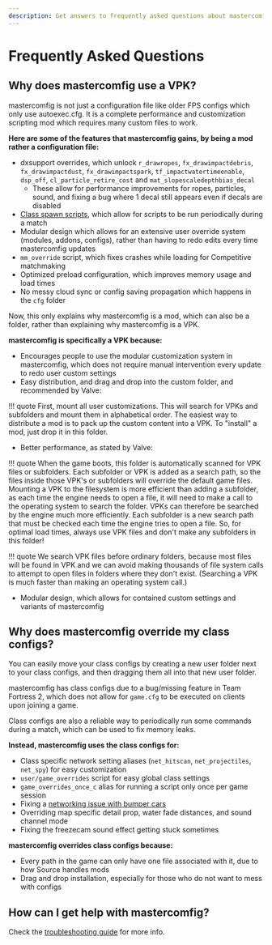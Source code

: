 ```yaml
---
description: Get answers to frequently asked questions about mastercomfig.
---
```


# Frequently Asked Questions

## Why does mastercomfig use a VPK?
mastercomfig is not just a configuration file like older FPS configs which only use autoexec.cfg.
It is a complete performance and customization scripting mod which requires many custom files to work.

**Here are some of the features that mastercomfig gains, by being a mod rather a configuration file:**

* dxsupport overrides, which unlock `r_drawropes`, `fx_drawimpactdebris`, `fx_drawimpactdust`, `fx_drawimpactspark`, `tf_impactwatertimeenable`, `dsp_off`, `cl_particle_retire_cost` and `mat_slopescaledepthbias_decal`
    * These allow for performance improvements for ropes, particles, sound, and fixing a bug where 1 decal still appears even if decals are disabled
* [Class spawn scripts](#why-does-mastercomfig-override-my-class-configs), which allow for scripts to be run periodically during a match
* Modular design which allows for an extensive user override system (modules, addons, configs), rather than having to redo edits every time mastercomfig updates
* `mm_override` script, which fixes crashes while loading for Competitive matchmaking
* Optimized preload configuration, which improves memory usage and load times
* No messy cloud sync or config saving propagation which happens in the `cfg` folder

Now, this only explains why mastercomfig is a mod, which can also be a folder, rather than explaining why mastercomfig is a VPK.

**mastercomfig is specifically a VPK because:**

* Encourages people to use the modular customization system in mastercomfig, which does not require manual intervention every update to redo user custom settings
* Easy distribution, and drag and drop into the custom folder, and recommended by Valve:

!!! quote
    First, mount all user customizations. This will search for VPKs and subfolders
		and mount them in alphabetical order. The easiest way to distribute a mod is to
		pack up the custom content into a VPK. To "install" a mod, just drop it in this
		folder.

* Better performance, as stated by Valve:

!!! quote
    When the game boots, this folder is automatically scanned for VPK files or
    subfolders. Each subfolder or VPK is added as a search path, so the files
    inside those VPK's or subfolders will override the default game files.
    Mounting a VPK to the filesystem is more efficient than adding a subfolder,
    as each time the engine needs to open a file, it will need to make a call to the
    operating system to search the folder. VPKs can therefore be searched by the engine
    much more efficiently. Each subfolder is a new search path that must be checked each
    time the engine tries to open a file. So, for optimal load times, always use VPK files
    and don't make any subfolders in this folder!

!!! quote
    We search VPK files before ordinary folders, because most files will be found in
		VPK and we can avoid making thousands of file system calls to attempt to open files
		in folders where they don't exist. (Searching a VPK is much faster than making an operating
		system call.)

* Modular design, which allows for contained custom settings and variants of mastercomfig

## Why does mastercomfig override my class configs?

You can easily move your class configs by creating a new user folder next to your class configs, and then dragging them all into that new user folder.

mastercomfig has class configs due to a bug/missing feature in Team Fortress 2, which does not allow for `game.cfg` to be executed on clients upon joining a game.

Class configs are also a reliable way to periodically run some commands during a match, which can be used to fix memory leaks.

**Instead, mastercomfig uses the class configs for:**

* Class specific network setting aliases (`net_hitscan`, `net_projectiles`, `net_spy`) for easy customization
* `user/game_overrides` script for easy global class settings
* `game_overrides_once_c` alias for running a script only once per game session
* Fixing a [networking issue with bumper cars](https://github.com/ValveSoftware/Source-1-Games/issues/2618)
* Overriding map specific detail prop, water fade distances, and sound channel mode
* Fixing the freezecam sound effect getting stuck sometimes

**mastercomfig overrides class configs because:**

* Every path in the game can only have one file associated with it, due to how Source handles mods
* Drag and drop installation, especially for those who do not want to mess with configs

## How can I get help with mastercomfig?

Check the [troubleshooting guide](next_steps/troubleshoot.md) for more info.
